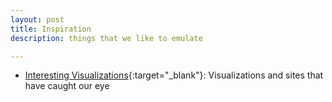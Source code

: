 ```yaml
---
layout: post
title: Inspiration
description: things that we like to emulate

---
```



- [Interesting Visualizations](https://www.pinterest.com/kuhobbes/geocenter-inspiration/){:target="_blank"}: Visualizations and sites that have caught our eye


